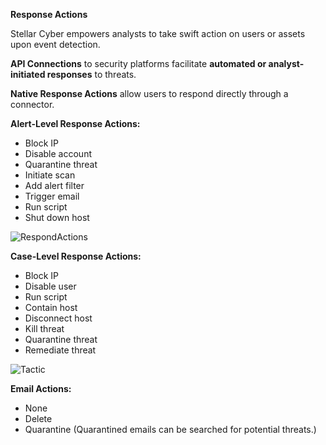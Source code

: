 

**Response Actions**

Stellar Cyber empowers analysts to take swift action on users or assets upon event detection.

**API Connections** to security platforms facilitate **automated or analyst-initiated responses** to threats.

**Native Response Actions** allow users to respond directly through a connector.

**Alert-Level Response Actions:**
* Block IP
* Disable account
* Quarantine threat
* Initiate scan
* Add alert filter
* Trigger email
* Run script
* Shut down host

 ![RespondActions](https://github.com/user-attachments/assets/2460eca7-40cc-402c-b1a9-dad9aa9aa1e7)

**Case-Level Response Actions:**
* Block IP
* Disable user
* Run script
* Contain host
* Disconnect host
* Kill threat
* Quarantine threat
* Remediate threat

![Tactic](https://github.com/user-attachments/assets/956b061d-fb4d-4888-8802-8992a774e635)

**Email Actions:**
- None
- Delete
- Quarantine (Quarantined emails can be searched for potential threats.)

